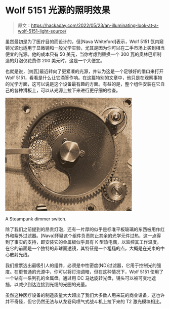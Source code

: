 # Wolf 5151 光源的照明效果

> 原文：<https://hackaday.com/2022/05/23/an-illuminating-look-at-a-wolf-5151-light-source/>

虽然最初是为了医疗目的而设计的，但[Nava Whiteford]表示，Wolf 5151 氙内窥镜光源也适用于显微镜和一般光学实验，尤其是因为你可以在二手市场上买到相当便宜的光源。他的成本只有 50 美元，当你考虑到替换一个 300 瓦的奥林巴斯制造的灯泡仅花费你 200 美元时，这是一个大便宜。

也就是说，[纳瓦]最近转向了更紧凑的光源，并认为这是一个足够好的借口来打开 Wolf 5151，看看是什么让它滴答作响。在这篇特别的文章中，他只是在观察事物的光学方面，这可以说是这个设备最有趣的方面。有益的是，整个组件安装在它自己的各种滑板上，可以从光源上拉下来进行更仔细的检查。

[![](img/3df3e9a92b2a97b07e77446034d69250.png)](https://hackaday.com/wp-content/uploads/2022/05/wolf5151_detail.jpg)

A Steampunk dimmer switch.

除了我们之前提到的昂贵灯泡，还有一片厚的似乎是标准平板玻璃的东西被用作红外和紫外过滤器。[Nava]怀疑这个组件负责防止其余的光学元件过热，这一点得到了事实的支持，即安装它的金属板似乎具有 K 型热电偶，以监控其工作温度。在它的前面是一个独特的非球面透镜，其特征是一个粗糙的点，大概是在光束的中心散射光线。

我们投票选出最吸引人的组件，必须是中性密度(ND)过滤器，它用于控制光的强度。在更普通的光源中，你可以将灯泡调暗，但在这种情况下，Wolf 5151 使用了一个钻有一系列孔的金属盘。通过用 DC 马达旋转光盘，镜头可以被可变地遮挡，以减少到达连接到光缆的光圈的光量。

虽然这种医疗设备的制造质量大大超出了我们大多数人用来玩的商业设备，这也许并不奇怪，但它仍然无法与从龙卷风喷气式战斗机上拉下来的 T2 激光模块相比。